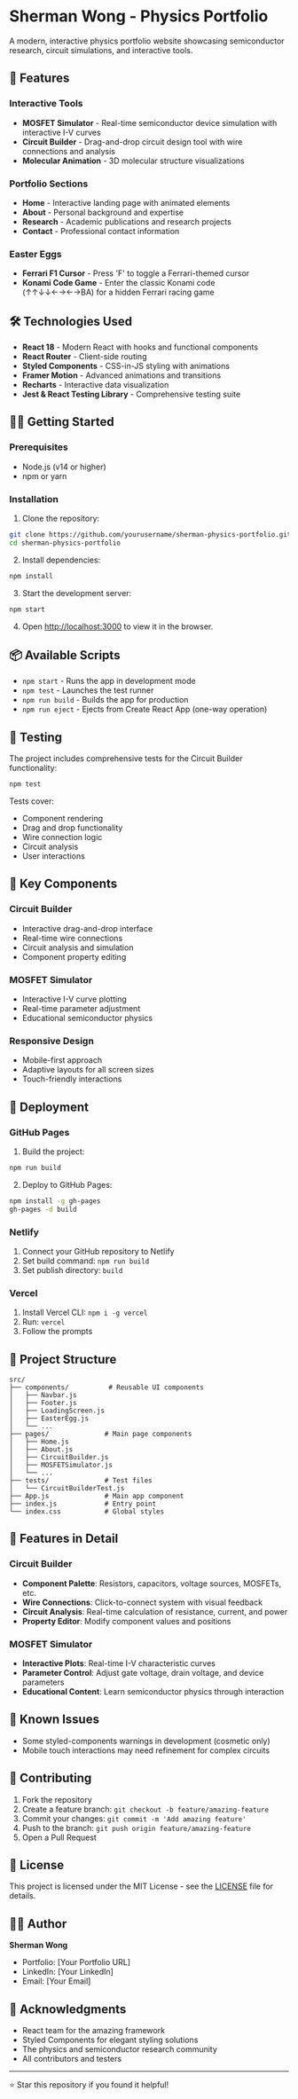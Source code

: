 # Sherman Wong - Physics Portfolio

A modern, interactive physics portfolio website showcasing semiconductor research, circuit simulations, and interactive tools.

## 🚀 Features

### Interactive Tools
- **MOSFET Simulator** - Real-time semiconductor device simulation with interactive I-V curves
- **Circuit Builder** - Drag-and-drop circuit design tool with wire connections and analysis
- **Molecular Animation** - 3D molecular structure visualizations

### Portfolio Sections
- **Home** - Interactive landing page with animated elements
- **About** - Personal background and expertise
- **Research** - Academic publications and research projects
- **Contact** - Professional contact information

### Easter Eggs
- **Ferrari F1 Cursor** - Press 'F' to toggle a Ferrari-themed cursor
- **Konami Code Game** - Enter the classic Konami code (↑↑↓↓←→←→BA) for a hidden Ferrari racing game

## 🛠️ Technologies Used

- **React 18** - Modern React with hooks and functional components
- **React Router** - Client-side routing
- **Styled Components** - CSS-in-JS styling with animations
- **Framer Motion** - Advanced animations and transitions
- **Recharts** - Interactive data visualization
- **Jest & React Testing Library** - Comprehensive testing suite

## 🏃‍♂️ Getting Started

### Prerequisites
- Node.js (v14 or higher)
- npm or yarn

### Installation

1. Clone the repository:
```bash
git clone https://github.com/yourusername/sherman-physics-portfolio.git
cd sherman-physics-portfolio
```

2. Install dependencies:
```bash
npm install
```

3. Start the development server:
```bash
npm start
```

4. Open [http://localhost:3000](http://localhost:3000) to view it in the browser.

## 📦 Available Scripts

- `npm start` - Runs the app in development mode
- `npm test` - Launches the test runner
- `npm run build` - Builds the app for production
- `npm run eject` - Ejects from Create React App (one-way operation)

## 🧪 Testing

The project includes comprehensive tests for the Circuit Builder functionality:

```bash
npm test
```

Tests cover:
- Component rendering
- Drag and drop functionality
- Wire connection logic
- Circuit analysis
- User interactions

## 🎨 Key Components

### Circuit Builder
- Interactive drag-and-drop interface
- Real-time wire connections
- Circuit analysis and simulation
- Component property editing

### MOSFET Simulator
- Interactive I-V curve plotting
- Real-time parameter adjustment
- Educational semiconductor physics

### Responsive Design
- Mobile-first approach
- Adaptive layouts for all screen sizes
- Touch-friendly interactions

## 🚀 Deployment

### GitHub Pages
1. Build the project:
```bash
npm run build
```

2. Deploy to GitHub Pages:
```bash
npm install -g gh-pages
gh-pages -d build
```

### Netlify
1. Connect your GitHub repository to Netlify
2. Set build command: `npm run build`
3. Set publish directory: `build`

### Vercel
1. Install Vercel CLI: `npm i -g vercel`
2. Run: `vercel`
3. Follow the prompts

## 📁 Project Structure

```
src/
├── components/          # Reusable UI components
│   ├── Navbar.js
│   ├── Footer.js
│   ├── LoadingScreen.js
│   ├── EasterEgg.js
│   └── ...
├── pages/              # Main page components
│   ├── Home.js
│   ├── About.js
│   ├── CircuitBuilder.js
│   ├── MOSFETSimulator.js
│   └── ...
├── tests/              # Test files
│   └── CircuitBuilderTest.js
├── App.js              # Main app component
├── index.js            # Entry point
└── index.css           # Global styles
```

## 🎯 Features in Detail

### Circuit Builder
- **Component Palette**: Resistors, capacitors, voltage sources, MOSFETs, etc.
- **Wire Connections**: Click-to-connect system with visual feedback
- **Circuit Analysis**: Real-time calculation of resistance, current, and power
- **Property Editor**: Modify component values and positions

### MOSFET Simulator
- **Interactive Plots**: Real-time I-V characteristic curves
- **Parameter Control**: Adjust gate voltage, drain voltage, and device parameters
- **Educational Content**: Learn semiconductor physics through interaction

## 🐛 Known Issues

- Some styled-components warnings in development (cosmetic only)
- Mobile touch interactions may need refinement for complex circuits

## 🤝 Contributing

1. Fork the repository
2. Create a feature branch: `git checkout -b feature/amazing-feature`
3. Commit your changes: `git commit -m 'Add amazing feature'`
4. Push to the branch: `git push origin feature/amazing-feature`
5. Open a Pull Request

## 📄 License

This project is licensed under the MIT License - see the [LICENSE](LICENSE) file for details.

## 👨‍💻 Author

**Sherman Wong**
- Portfolio: [Your Portfolio URL]
- LinkedIn: [Your LinkedIn]
- Email: [Your Email]

## 🙏 Acknowledgments

- React team for the amazing framework
- Styled Components for elegant styling solutions
- The physics and semiconductor research community
- All contributors and testers

---

⭐ Star this repository if you found it helpful!